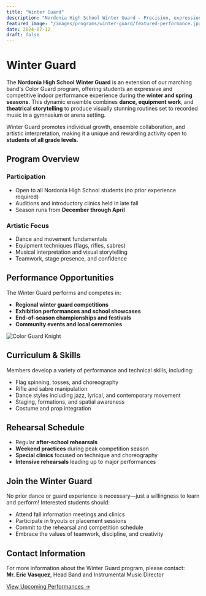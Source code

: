 ```yaml
---
title: "Winter Guard"
description: "Nordonia High School Winter Guard – Precision, expression, and artistry through indoor performance"
featured_image: "/images/programs/winter-guard/featured-performance.jpg"
date: 2024-07-12
draft: false
---
```


# Winter Guard

The **Nordonia High School Winter Guard** is an extension of our marching band's Color Guard program, offering students an expressive and competitive indoor performance experience during the **winter and spring seasons**. This dynamic ensemble combines **dance, equipment work**, and **theatrical storytelling** to produce visually stunning routines set to recorded music in a gymnasium or arena setting.

Winter Guard promotes individual growth, ensemble collaboration, and artistic interpretation, making it a unique and rewarding activity open to **students of all grade levels**.

## Program Overview

### Participation
- Open to all Nordonia High School students (no prior experience required)  
- Auditions and introductory clinics held in late fall  
- Season runs from **December through April**

### Artistic Focus
- Dance and movement fundamentals  
- Equipment techniques (flags, rifles, sabres)  
- Musical interpretation and visual storytelling  
- Teamwork, stage presence, and confidence  

## Performance Opportunities

The Winter Guard performs and competes in:
- **Regional winter guard competitions**  
- **Exhibition performances and school showcases**  
- **End-of-season championships and festivals**  
- **Community events and local ceremonies**

![Color Guard Knight](/images/fun/color_guard-knight.png)

## Curriculum & Skills

Members develop a variety of performance and technical skills, including:
- Flag spinning, tosses, and choreography  
- Rifle and sabre manipulation  
- Dance styles including jazz, lyrical, and contemporary movement  
- Staging, formations, and spatial awareness  
- Costume and prop integration  

## Rehearsal Schedule

- Regular **after-school rehearsals**  
- **Weekend practices** during peak competition season  
- **Special clinics** focused on technique and choreography  
- **Intensive rehearsals** leading up to major performances

## Join the Winter Guard

No prior dance or guard experience is necessary—just a willingness to learn and perform! Interested students should:
- Attend fall information meetings and clinics  
- Participate in tryouts or placement sessions  
- Commit to the rehearsal and competition schedule  
- Embrace the values of teamwork, discipline, and creativity

## Contact Information

For more information about the Winter Guard program, please contact:  
**Mr. Eric Vasquez**, Head Band and Instrumental Music Director  

[View Upcoming Performances →](/calendar)
